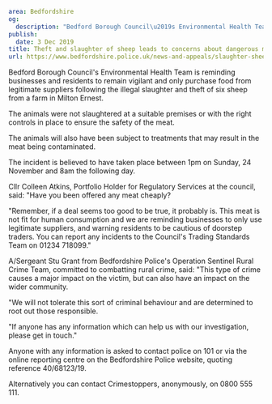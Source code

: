 ```yaml
area: Bedfordshire
og:
  description: "Bedford Borough Council\u2019s Environmental Health Team is reminding businesses and residents to remain vigilant and only purchase food from legitimate suppliers following the illegal slaughter and theft of six sheep from a farm in Milton Ernest."
publish:
  date: 3 Dec 2019
title: Theft and slaughter of sheep leads to concerns about dangerous meat being sold locally
url: https://www.bedfordshire.police.uk/news-and-appeals/slaughter-sheep-dangerous-meat-nov19
```

Bedford Borough Council's Environmental Health Team is reminding businesses and residents to remain vigilant and only purchase food from legitimate suppliers following the illegal slaughter and theft of six sheep from a farm in Milton Ernest.

The animals were not slaughtered at a suitable premises or with the right controls in place to ensure the safety of the meat.

The animals will also have been subject to treatments that may result in the meat being contaminated.

The incident is believed to have taken place between 1pm on Sunday, 24 November and 8am the following day.

Cllr Colleen Atkins, Portfolio Holder for Regulatory Services at the council, said: "Have you been offered any meat cheaply?

"Remember, if a deal seems too good to be true, it probably is. This meat is not fit for human consumption and we are reminding businesses to only use legitimate suppliers, and warning residents to be cautious of doorstep traders. You can report any incidents to the Council's Trading Standards Team on 01234 718099."

A/Sergeant Stu Grant from Bedfordshire Police's Operation Sentinel Rural Crime Team, committed to combatting rural crime, said: "This type of crime causes a major impact on the victim, but can also have an impact on the wider community.

"We will not tolerate this sort of criminal behaviour and are determined to root out those responsible.

"If anyone has any information which can help us with our investigation, please get in touch."

Anyone with any information is asked to contact police on 101 or via the online reporting centre on the Bedfordshire Police website, quoting reference 40/68123/19.

Alternatively you can contact Crimestoppers, anonymously, on 0800 555 111.
